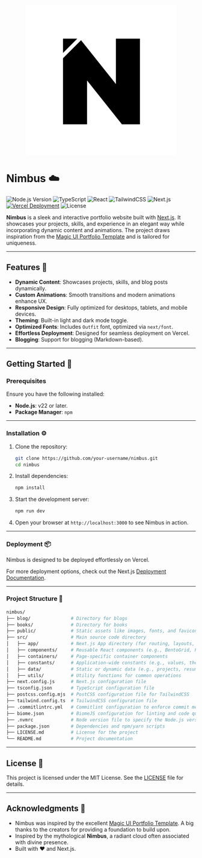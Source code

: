 <p align="center">
  <img src="logo.svg" alt="Logo">
</p>

# Nimbus ☁️

![Node.js Version](https://img.shields.io/badge/Node.js-22%2B-339933?logo=nodedotjs&logoColor=white)
![TypeScript](https://img.shields.io/badge/TypeScript-5%2B-007ACC?logo=typescript&logoColor=white)
![React](https://img.shields.io/badge/React-19%2B-61DAFB?logo=react&logoColor=white)
![TailwindCSS](https://img.shields.io/badge/Tailwind%20CSS-v4%2B-00bcff?logo=tailwind-css&logoColor=white)
![Next.js](https://img.shields.io/badge/Next.js-15%2B-000000?logo=nextdotjs&logoColor=white)
[![Vercel Deployment](https://img.shields.io/badge/Deployed%20on-Vercel-000000?logo=vercel&logoColor=white)](https://vercel.com)
![License](https://img.shields.io/badge/License-MIT-yellow?logo=open-source-initiative&logoColor=white)

**Nimbus** is a sleek and interactive portfolio website built with [Next.js](https://nextjs.org). It showcases your projects, skills, and experience in an elegant way while incorporating dynamic content and animations. The project draws inspiration from the [Magic UI Portfolio Template](https://portfolio-magicui.vercel.app/) and is tailored for uniqueness.

---

## Features 🌟

- **Dynamic Content**: Showcases projects, skills, and blog posts dynamically.
- **Custom Animations**: Smooth transitions and modern animations enhance UX.
- **Responsive Design**: Fully optimized for desktops, tablets, and mobile devices.
- **Theming**: Built-in light and dark mode toggle.
- **Optimized Fonts**: Includes `Outfit` font, optimized via `next/font`.
- **Effortless Deployment**: Designed for seamless deployment on Vercel.
- **Blogging**: Support for blogging (Markdown-based).

---

## Getting Started 🚀

### Prerequisites

Ensure you have the following installed:

- **Node.js**: v22 or later.
- **Package Manager**: `npm`

---

### Installation ⚙️

1. Clone the repository:  

   ```bash
   git clone https://github.com/your-username/nimbus.git
   cd nimbus

2. Install dependencies:

   ```bash
   npm install
   ```

3. Start the development server:

   ```bash
   npm run dev
   ```

4. Open your browser at `http://localhost:3000` to see Nimbus in action.

---

### Deployment 📦

Nimbus is designed to be deployed effortlessly on Vercel.

For more deployment options, check out the Next.js [Deployment Documentation](https://vercel.com/new?utm_medium=default-template&filter=next.js&utm_source=create-next-app&utm_campaign=create-next-app-readme).

---

### Project Structure 📂

```bash
nimbus/
├── blog/               # Directory for blogs
├── books/              # Directory for books
├── public/             # Static assets like images, fonts, and favicon
├── src/                # Main source code directory
│   ├── app/            # Next.js App directory (for routing, layouts, and pages)
│   ├── components/     # Reusable React components (e.g., BentoGrid, ProjectCard)
│   ├── containers/     # Page-specific container components
│   ├── constants/      # Application-wide constants (e.g., values, themes)
│   ├── data/           # Static or dynamic data (e.g., projects, resume info)
│   ├── utils/          # Utility functions for common operations
├── next.config.js      # Next.js configuration file
├── tsconfig.json       # TypeScript configuration file
├── postcss.config.mjs  # PostCSS configuration file for TailwindCSS
├── tailwind.config.ts  # TailwindCSS configuration file
├── .commitlintrc.yml   # Commitlint configuration to enforce commit message conventions
├── biome.json          # BiomeJS configuration for linting and code quality
├── .nvmrc              # Node version file to specify the Node.js version
├── package.json        # Dependencies and npm/yarn scripts
├── LICENSE.md          # License for the project
└── README.md           # Project documentation
```

---

## License 📜

This project is licensed under the MIT License. See the [LICENSE](LICENSE.md) file for details.

---

## Acknowledgments 🙌

- Nimbus was inspired by the excellent [Magic UI Portfolio Template](https://portfolio-magicui.vercel.app/). A big thanks to the creators for providing a foundation to build upon.
- Inspired by the mythological **Nimbus**, a radiant cloud often associated with divine presence.
- Built with ❤️ and Next.js.
